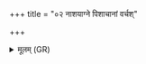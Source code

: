 +++
title = "०२ नाशयाग्ने पिशाचानां वर्चश्"

+++
<details><summary>मूलम् (GR)</summary>

नाशयाग्ने पिशाचानां  
वर्चश् चित्तम् अथो प्रजाम् ।  
अथाशां मह्यं राधय  
यथाहं कामये तथा ॥
</details>
